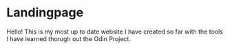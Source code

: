 # Landingpage

Hello! This is my most up to date website I have created so far with the tools I have learned thorugh out the Odin Project.


